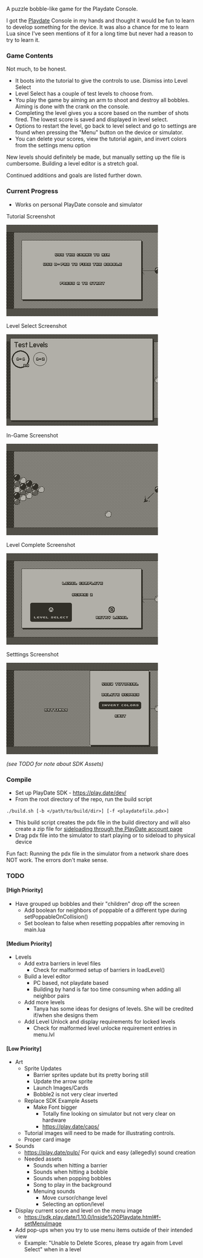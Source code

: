 A puzzle bobble-like game for the Playdate Console.

I got the [Playdate](https://play.date) Console in my hands and thought it would be fun to learn to develop something for the device. It was also a chance for me to learn Lua since I've seen mentions of it for a long time but never had a reason to try to learn it.

### Game Contents
Not much, to be honest.

- It boots into the tutorial to give the controls to use. Dismiss into Level Select
- Level Select has a couple of test levels to choose from.
- You play the game by aiming an arm to shoot and destroy all bobbles. Aiming is done with the crank on the console.
- Completing the level gives you a score based on the number of shots fired. The lowest score is saved and displayed in level select.
- Options to restart the level, go back to level select and go to settings are found when pressing the "Menu" button on the device or simulator.
- You can delete your scores, view the tutorial again, and invert colors from the settings menu option

New levels should definitely be made, but manually setting up the file is cumbersome. Building a level editor is a stretch goal.

Continued additions and goals are listed further down.

### Current Progress

- Works on personal PlayDate console and simulator

Tutorial Screenshot

<!--![5/12/2022 Tutorial Screenshot](resource/screenshots/playdate-20220512-152435.png)-->
<!--![5/14/2022 Tutorial Screenshot](resource/screenshots/playdate-20220514-011726.png)-->
![5/14/2022 Tutorial Screenshot](resource/screenshots/playdate-20220514-232028.png)

Level Select Screenshot 

<!--![5/3/2022 Menu Screenshot](resource/screenshots/playdate-20220503-015607.png)-->
<!--![5/4/2022 Menu Screenshot](resource/screenshots/playdate-20220504-014448.png)-->
![5/4/2022 Menu Screenshot](resource/screenshots/playdate-20220504-232925.png)

In-Game Screenshot
<!--![4/27/2022 Screenshot](resource/screenshots/playdate-20220427-233610.png)-->
<!--![4/28/2022 Screenshot](resource/screenshots/playdate-20220428-175705.png)-->
<!--![5/1/2022 In-Game Screenshot](resource/screenshots/playdate-20220501-222305.png)-->
![5/4/2022 In-Game Screenshot](resource/screenshots/playdate-20220504-012106.png)

Level Complete Screenshot

<!--![5/5/2022 Level Complete Screenshot](resource/screenshots/playdate-20220505-235113.png)-->
<!--![5/6/2022 Level Complete Screenshot](resource/screenshots/playdate-20220506-013302.png)-->
![5/6/2022 Level Complete Screenshot](resource/screenshots/playdate-20220506-145714.png)

Setttings Screenshot

<!--![5/14/2022 Settings Screenshot](resource/screenshots/playdate-20220514-103618.png)-->
<!--![5/14/2022 Settings Screenshot](resource/screenshots/playdate-20220514-123010.png)-->
![5/14/2022 Settigns Screenshot](resource/screenshots/playdate-20220514-133709.png)

*(see TODO for note about SDK Assets)*

### Compile
- Set up PlayDate SDK - https://play.date/dev/
- From the root directory of the repo, run the build script
```
./build.sh [-b </path/to/build/dir>] [-f <playdatefile.pdx>]
```
- This build script creates the pdx file in the build directory and will also create a zip file for [sideloading through the PlayDate account page](https://play.date/account/sideload/)
- Drag pdx file into the simulator to start playing or to sideload to physical device

Fun fact: Running the pdx file in the simulator from a network share does NOT work. The errors don't make sense.

### TODO

#### [High Priority]
- Have grouped up bobbles and their "children" drop off the screen
  - Add boolean for neighbors of poppable of a different type during setPoppableOnCollision()
  - Set boolean to false when resetting poppables after removing in main.lua

#### [Medium Priority]
- Levels
  - Add extra barriers in level files
    - Check for malformed setup of barriers in loadLevel()
  - Build a level editor
    - PC based, not playdate based
    - Building by hand is far too time consuming when adding all neighbor pairs
  - Add more levels
    - Tanya has some ideas for designs of levels. She will be credited if/when she designs them
  - Add Level Unlock and display requirements for locked levels
    - Check for malformed level unlocke requirement entries in menu.lvl     

#### [Low Priority]
- Art
  - Sprite Updates
    - Barrier sprites update but its pretty boring still
    - Update the arrow sprite
    - Launch Images/Cards
    - Bobble2 is not very clear inverted
  - Replace SDK Example Assets
    - Make Font bigger
      - Totally fine looking on simulator but not very clear on hardware
      - https://play.date/caps/
  - Tutorial images will need to be made for illustrating controls. 
  - Proper card image
- Sounds
  - https://play.date/pulp/ For quick and easy (allegedly) sound creation
  - Needed assets
    - Sounds when hitting a barrier
    - Sounds when hitting a bobble
    - Sounds when popping bobbles
    - Song to play in the background
    - Menuing sounds
      - Move cursor/change level
      - Selecting an option/level
- Display current score and level on the menu image
  - https://sdk.play.date/1.10.0/Inside%20Playdate.html#f-setMenuImage
- Add pop-ups when you try to use menu items outside of their intended view
  - Example: "Unable to Delete Scores, please try again from Level Select" when in a level






